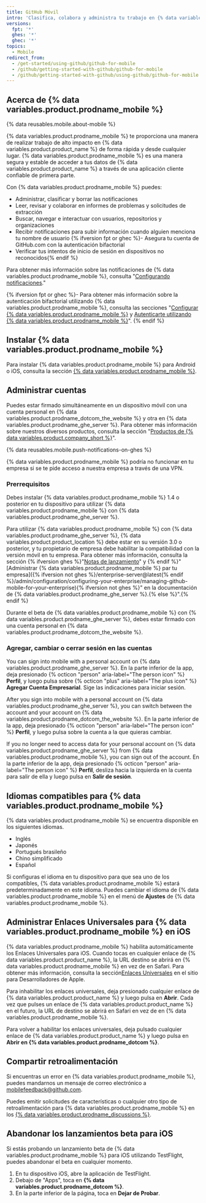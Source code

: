 ```yaml
---
title: GitHub Móvil
intro: 'Clasifica, colabora y administra tu trabajo en {% data variables.product.product_name %} desde tu dispositivo móvil.'
versions:
  fpt: '*'
  ghes: '*'
  ghec: '*'
topics:
  - Mobile
redirect_from:
  - /get-started/using-github/github-for-mobile
  - /github/getting-started-with-github/github-for-mobile
  - /github/getting-started-with-github/using-github/github-for-mobile
---
```


## Acerca de {% data variables.product.prodname_mobile %}

{% data reusables.mobile.about-mobile %}

{% data variables.product.prodname_mobile %} te proporciona una manera de realizar trabajo de alto impacto en {% data variables.product.product_name %} de forma rápida y desde cualquier lugar. {% data variables.product.prodname_mobile %} es una manera segura y estable de acceder a tus datos de {% data variables.product.product_name %} a través de una aplicación cliente confiable de primera parte.

Con {% data variables.product.prodname_mobile %} puedes:

- Administrar, clasificar y borrar las notificaciones
- Leer, revisar y colaborar en informes de problemas y solicitudes de extracción
- Buscar, navegar e interactuar con usuarios, repositorios y organizaciones
- Recibir notificaciones para subir información cuando alguien menciona tu nombre de usuario
{% ifversion fpt or ghec %}- Asegura tu cuenta de GitHub.com con la autenticación bifactorial
- Verificar tus intentos de inicio de sesión en dispositivos no reconocidos{% endif %}

Para obtener más información sobre las notificaciones de {% data variables.product.prodname_mobile %}, consulta "[Configurando notificaciones](/github/managing-subscriptions-and-notifications-on-github/configuring-notifications#enabling-push-notifications-with-github-mobile)."

{% ifversion fpt or ghec %}- Para obtener más información sobre la autenticación bifactorial utilizando {% data variables.product.prodname_mobile %}, consulta las secciones "[Configurar {% data variables.product.prodname_mobile %}](/authentication/securing-your-account-with-two-factor-authentication-2fa/configuring-two-factor-authentication#configuring-two-factor-authentication-using-github-mobile) y [Autenticarte utilizando {% data variables.product.prodname_mobile %}](/authentication/securing-your-account-with-two-factor-authentication-2fa/accessing-github-using-two-factor-authentication##verifying-with-github-mobile)". {% endif %}

## Instalar {% data variables.product.prodname_mobile %}

Para instalar {% data variables.product.prodname_mobile %} para Android o iOS, consulta la sección [{% data variables.product.prodname_mobile %}](https://github.com/mobile).

## Administrar cuentas

Puedes estar firmado simultáneamente en un dispositivo móvil con una cuenta personal en {% data variables.product.prodname_dotcom_the_website %} y otra en {% data variables.product.prodname_ghe_server %}. Para obtener más información sobre nuestros diversos productos, consulta la sección "[Productos de {% data variables.product.company_short %}](/get-started/learning-about-github/githubs-products)".

{% data reusables.mobile.push-notifications-on-ghes %}

{% data variables.product.prodname_mobile %} podría no funcionar en tu empresa si se te pide acceso a nuestra empresa a través de una VPN.

### Prerrequisitos

Debes instalar {% data variables.product.prodname_mobile %} 1.4 o posterior en tu dispositivo para utilizar {% data variables.product.prodname_mobile %} con {% data variables.product.prodname_ghe_server %}.

Para utilizar {% data variables.product.prodname_mobile %} con {% data variables.product.prodname_ghe_server %}, {% data variables.product.product_location %} debe estar en su versión 3.0 o posterior, y tu propietario de empresa debe habilitar la compatibilidad con la versión móvil en tu empresa. Para obtener más información, consulta la sección {% ifversion ghes %}"[Notas de lanzamiento](/enterprise-server/admin/release-notes)" y {% endif %}"[Administrar {% data variables.product.prodname_mobile %} par tu empresa]({% ifversion not ghes %}/enterprise-server@latest{% endif %}/admin/configuration/configuring-your-enterprise/managing-github-mobile-for-your-enterprise){% ifversion not ghes %}" en la documentación de {% data variables.product.prodname_ghe_server %}.{% else %}".{% endif %}

Durante el beta de {% data variables.product.prodname_mobile %} con {% data variables.product.prodname_ghe_server %}, debes estar firmado con una cuenta personal en {% data variables.product.prodname_dotcom_the_website %}.

### Agregar, cambiar o cerrar sesión en las cuentas

You can sign into mobile with a personal account on {% data variables.product.prodname_ghe_server %}. En la parte inferior de la app, deja presionado {% octicon "person" aria-label="The person icon" %} **Perfil**, y luego pulsa sobre {% octicon "plus" aria-label="The plus icon" %} **Agregar Cuenta Empresarial**. Sige las indicaciones para iniciar sesión.

After you sign into mobile with a personal account on {% data variables.product.prodname_ghe_server %}, you can switch between the account and your account on {% data variables.product.prodname_dotcom_the_website %}. En la parte inferior de la app, deja presionado {% octicon "person" aria-label="The person icon" %} **Perfil**, y luego pulsa sobre la cuenta a la que quieras cambiar.

If you no longer need to access data for your personal account on {% data variables.product.prodname_ghe_server %} from {% data variables.product.prodname_mobile %}, you can sign out of the account. En la parte inferior de la app, deja presionado {% octicon "person" aria-label="The person icon" %} **Perfil**, desliza hacia la izquierda en la cuenta para salir de ella y luego pulsa en **Salir de sesión**.

## Idiomas compatibles para {% data variables.product.prodname_mobile %}

{% data variables.product.prodname_mobile %} se encuentra disponible en los siguientes idiomas.

- Inglés
- Japonés
- Portugués brasileño
- Chino simplificado
- Español

Si configuras el idioma en tu dispositivo para que sea uno de los compatibles, {% data variables.product.prodname_mobile %} estará predeterminadamente en este idioma. Puedes cambiar el idioma de {% data variables.product.prodname_mobile %} en el menú de **Ajustes** de {% data variables.product.prodname_mobile %}.

## Administrar Enlaces Universales para {% data variables.product.prodname_mobile %} en iOS

{% data variables.product.prodname_mobile %} habilita automáticamente los Enlaces Universales para iOS. Cuando tocas en cualquier enlace de {% data variables.product.product_name %}, la URL destino se abrirá en {% data variables.product.prodname_mobile %} en vez de en Safari. Para obtener más información, consulta la sección[Enlaces Universales](https://developer.apple.com/ios/universal-links/) en el sitio para Desarrolladores de Apple.

Para inhabilitar los enlaces universales, deja presionado cualquier enlace de {% data variables.product.product_name %} y luego pulsa en **Abrir**. Cada vez que pulses un enlace de {% data variables.product.product_name %} en el futuro, la URL de destino se abrirá en Safari en vez de en {% data variables.product.prodname_mobile %}.

Para volver a habilitar los enlaces universales, deja pulsado cualquier enlace de {% data variables.product.product_name %} y luego pulsa en **Abrir en {% data variables.product.prodname_dotcom %}**.

## Compartir retroalimentación

Si encuentras un error en {% data variables.product.prodname_mobile %}, puedes mandarnos un mensaje de correo electrónico a <a href="mailto:mobilefeedback@github.com">mobilefeedback@github.com</a>.

Puedes emitir solicitudes de características o cualquier otro tipo de retroalimentación para {% data variables.product.prodname_mobile %} en los [{% data variables.product.prodname_discussions %}](https://github.com/github/feedback/discussions?discussions_q=category%3A%22Mobile+Feedback%22).

## Abandonar los lanzamientos beta para iOS

Si estás probando un lanzamiento beta de {% data variables.product.prodname_mobile %} para iOS utilizando TestFlight, puedes abandonar el beta en cualquier momento.

1. En tu dispositivo iOS, abre la aplicación de TestFlight.
2. Debajo de "Apps", toca en **{% data variables.product.prodname_dotcom %}**.
3. En la parte inferior de la página, toca en **Dejar de Probar**.
